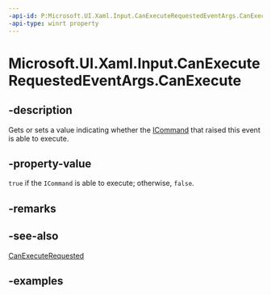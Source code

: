```yaml
---
-api-id: P:Microsoft.UI.Xaml.Input.CanExecuteRequestedEventArgs.CanExecute
-api-type: winrt property
---
```


<!-- Property syntax.
public bool CanExecute { get;  set; }
-->

# Microsoft.UI.Xaml.Input.CanExecuteRequestedEventArgs.CanExecute

## -description

Gets or sets a value indicating whether the [ICommand](icommand.md) that raised this event is able to execute.

## -property-value

`true` if the `ICommand` is able to execute; otherwise, `false`.

## -remarks

## -see-also

[CanExecuteRequested](icommand_canexecuterequested.md)

## -examples

